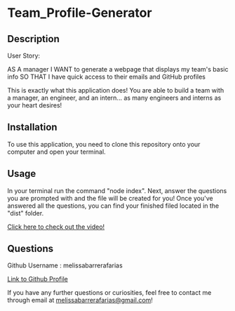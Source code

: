 # Team_Profile-Generator

## Description 
User Story: 

AS A manager
I WANT to generate a webpage that displays my team's basic info
SO THAT I have quick access to their emails and GitHub profiles

This is exactly what this application does! You are able to build a team with a manager, an engineer, and an intern... as many engineers and interns as your heart desires! 


## Installation 
To use this application, you need to clone this repository onto your computer and open your terminal.


## Usage 
In your terminal run the command "node index". Next, answer the questions you are prompted with and the file will be created for you! Once you've answered all the questions, you can find your finished filed located in the "dist" folder. 

 [Click here to check out the video!](https://drive.google.com/file/d/1KJcQ3tZRCDkYi7YdQRw7eU35fdYoE7pm/view)


 ## Questions
 Github Username : melissabarrerafarias
  
  [Link to Github Profile](https://github.com/melissabarrerafarias)

  If you have any further questions or curiosities, feel free to contact me through email at melissabarrerafarias@gmail.com!

